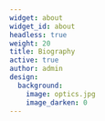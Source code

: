 ```yaml
---
widget: about
widget_id: about
headless: true
weight: 20
title: Biography
active: true
author: admin
design:
  background:
    image: optics.jpg
    image_darken: 0
---
```


